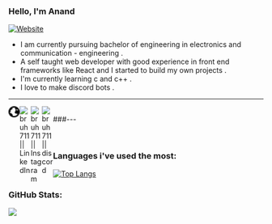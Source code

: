 ### Hello, I'm Anand

[![Website](https://img.shields.io/website?label=anand-mohanan&style=for-the-badge&url=https%3A%2F%2Fanand-mohanan.vercel.app/)](https://anand-mohanan.vercel.app/)
<br />
- I am currently pursuing bachelor of engineering in electronics and communication - engineering .
- A self taught web developer with good experience in front end frameworks like React and I started to build my own projects .
- I'm currently learning c and c++ .
- I love to make discord bots .

---

[<img align="left" alt="bruh711" width="22px" src="https://raw.githubusercontent.com/iconic/open-iconic/master/svg/globe.svg" />][website]
[<img align="left" alt="bruh711 || LinkedIn" width="22px" src="https://cdn.jsdelivr.net/npm/simple-icons@v3/icons/linkedin.svg" />][linkedin]
[<img align="left" alt="bruh711 || Instagram" width="22px" src="https://cdn.jsdelivr.net/npm/simple-icons@v3/icons/instagram.svg" />][instagram]
[<img align="left" alt="bruh711 || discord" width="22px" src="https://cdn.jsdelivr.net/npm/simple-icons@3.13.0/icons/discord.svg" />][discord]
<br/>
###---

<br/>

### Languages i've used the most:

[![Top Langs](https://github-readme-stats.vercel.app/api/top-langs/?username=bruh711&layout=compact)](https://github.com/anuraghazra/github-readme-stats)

### GitHub Stats:

<img align="left" alt=" " src="https://github-readme-stats.vercel.app/api?username=bruh711&theme=dark&show_icons=true&hide_border=true" />

[website]: https://anand-mohanan.vercel.app/
[instagram]: https://www.instagram.com/ananth_mohanan/
[linkedin]: https://www.linkedin.com/in/anand-mohanan-7120061bb/
[discord]: https://discord.com/users/376632059923267584/
[mail]: ananthkvmohanan@gmail.com
